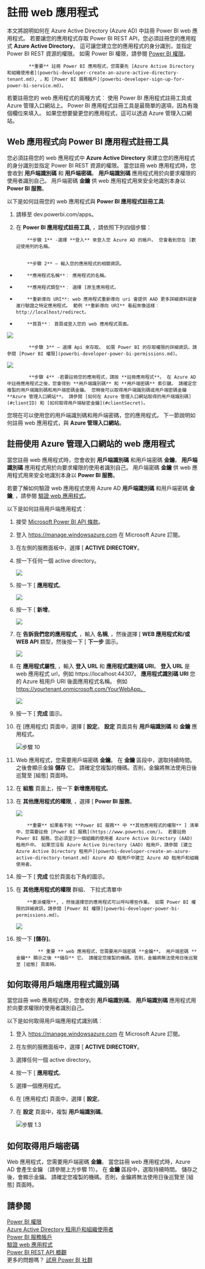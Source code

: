 <properties
   pageTitle="註冊 web 應用程式"
   description="註冊 web 應用程式"
   services="powerbi"
   documentationCenter=""
   authors="guyinacube"
   manager="mblythe"
   backup=""
   editor=""
   tags=""
   qualityFocus="no"
   qualityDate=""/>

<tags
   ms.service="powerbi"
   ms.devlang="NA"
   ms.topic="article"
   ms.tgt_pltfrm="NA"
   ms.workload="powerbi"
   ms.date="08/23/2016"
   ms.author="asaxton"/>

# 註冊 web 應用程式

本文將說明如何在 Azure Active Directory (Azure AD) 中註冊 Power BI web 應用程式。 若要讓您的應用程式存取 Power BI REST API，您必須註冊您的應用程式 **Azure Active Directory**。 這可讓您建立您的應用程式的身分識別，並指定 Power BI REST 資源的權限。 如需 Power BI 權限，請參閱 [Power BI 權限](powerbi-developer-power-bi-permissions.md)。


            **重要** 註冊 Power BI 應用程式，您需要先 [Azure Active Directory 和組織使用者](powerbi-developer-create-an-azure-active-directory-tenant.md), ，和 [Power BI 服務帳戶](powerbi-developer-sign-up-for-power-bi-service.md)。

若要註冊您的 web 應用程式的兩種方式︰ 使用 Power BI 應用程式註冊工具或 Azure 管理入口網站上。 Power BI 應用程式註冊工具是最簡單的選項，因為有幾個欄位來填入。 如果您想要變更您的應用程式，這可以透過 Azure 管理入口網站。

<a name="webTool"></a>
## Web 應用程式向 Power BI 應用程式註冊工具
您必須註冊您的 web 應用程式中 **Azure Active Directory** 來建立您的應用程式的身分識別並指定 Power BI REST 資源的權限。 當您註冊 web 應用程式時，您會收到 **用戶端識別碼** 和 **用戶端密碼**。   **用戶端識別碼** 應用程式用於向要求權限的使用者識別自己。 用戶端密碼 **金鑰** 供 web 應用程式用來安全地識別本身以 **Power BI 服務**。

以下是如何註冊您的 web 應用程式與 **Power BI 應用程式註冊工具**:

1.  請移至 dev.powerbi.com/apps。
2.  在 **Power BI 應用程式註冊工具**, ，請依照下列四個步驟︰


            **步驟 1** -選擇 **登入** 來登入您 Azure AD 的帳戶。 您會看到您在 [歡迎使用列的名稱。


            **步驟 2** – 輸入您的應用程式的相關資訊。

  * 
            **應用程式名稱**︰ 應用程式的名稱。
  * 
            **應用程式類型**︰ 選擇 [原生應用程式。
  * 
            **重新導向 URI**: web 應用程式重新導向 uri 會提供 AAD 更多詳細資料就會進行驗證之特定應用程式。 範例 **重新導向 URI** 看起來像這樣︰ http://localhost/redirect。
  * 
            **首頁**︰ 首頁或登入您的 web 應用程式頁面。

![](media/powerbi-developer-register-a-web-app/register-tool-2.png)


            **步驟 3** – 選擇 Api 來存取。 如需 Power BI 的存取權限的詳細資訊，請參閱 [Power BI 權限](powerbi-developer-power-bi-permissions.md)。

![](media/powerbi-developer-register-a-web-app/register-app-tool-3.png)


            **步驟 4** -若要註冊您的應用程式，請按 **註冊應用程式**。 在 Azure AD 中註冊應用程式之後，您會得到 **用戶端識別碼** 和 **用戶端密碼** 索引鍵。 請確定您複製的用戶端識別碼和用戶端密碼金鑰。 您稍後可以取得用戶端識別碼或用戶端密碼金鑰 **Azure 管理入口網站**。 請參閱 [如何在 Azure 管理入口網站取得的用戶端識別碼](#clientID) 和 [如何取得用戶端秘密金鑰](#clientSecret)。

您現在可以使用您的用戶端識別碼和用戶端密碼，您的應用程式。 下一節說明如何註冊 web 應用程式，與 **Azure 管理入口網站**。

<a name="web"></a>
## 註冊使用 Azure 管理入口網站的 web 應用程式
當您註冊 web 應用程式時，您會收到 **用戶端識別碼** 和用戶端密碼 **金鑰**。  **用戶端識別碼** 應用程式用於向要求權限的使用者識別自己。 用戶端密碼 **金鑰** 供 web 應用程式用來安全地識別本身以 **Power BI 服務**。

若要了解如何驗證 web 應用程式使用 Azure AD **用戶端識別碼** 和用戶端密碼 **金鑰**, ，請參閱 [驗證 web 應用程式](powerbi-developer-authenticate-a-web-app.md)。

以下是如何註冊用戶端應用程式︰

1. 接受 [Microsoft Power BI API 條款](https://powerbi.microsoft.com/api-terms)。
2. 登入 https://manage.windowsazure.com 在 Microsoft Azure 訂閱。
3. 在左側的服務面板中，選擇 [ **ACTIVE DIRECTORY**。
4. 按一下任何一個 active directory。

    ![](media/powerbi-developer-register-a-web-app/register-app-ad.png)

5. 按一下 [ **應用程式**。

    ![](media/powerbi-developer-register-a-web-app/register-app-applications.png)

6. 按一下 [ **新增**。

    ![](media/powerbi-developer-register-a-web-app/register-app-add.png)

7.  在 **告訴我們您的應用程式**, ，輸入 **名稱**, ，然後選擇 [ **WEB 應用程式和/或 WEB API** 類型，然後按一下 [ **下一步** 圖示。

    ![](media/powerbi-developer-register-a-web-app/register-app-web-app.png)

8. 在 **應用程式屬性**, ，輸入 **登入 URL** 和 **應用程式識別碼 URI**。  **登入 URL** 是 web 應用程式 url，例如 https://localhost:44307。  **應用程式識別碼 URI** 您的 Azure 租用戶 URI 後面應用程式名稱。 例如 https://yourtenant.onmicrosoft.com/YourWebApp。

    ![](media/powerbi-developer-register-a-web-app/register-app-properties.png)

9.  按一下 [ **完成** 圖示。
10. 在 [應用程式] 頁面中，選擇 [ **設定**。  **設定** 頁面具有 **用戶端識別碼** 和 **金鑰** 應用程式。

    ![步驟 10](media/powerbi-developer-register-a-web-app/register-app-config.png)

11. Web 應用程式，您需要用戶端密碼 **金鑰**。 在 **金鑰** 區段中，選取持續時間。 之後會顯示金鑰 **儲存** 它。 請確定您複製的機碼。否則，金鑰將無法使用日後巡覽至 [組態] 頁面時。

12. 在 **組態** 頁面上，按一下 **新增應用程式**。
13. 在 **其他應用程式的權限**, ，選擇 [ **Power BI 服務**。

    ![](media/powerbi-developer-register-a-web-app/register-app-permissions.png)

    
            **重要** 如果看不到 **Power BI 服務** 中 **其他應用程式的權限** ] 清單中，您需要註冊 [Power BI 服務](https://www.powerbi.com/)。 若要註冊 Power BI 服務，您必須至少一個組織的使用者 Azure Active Directory (AAD) 租用戶中。 如果您沒有 Azure Active Directory (AAD) 租用戶，請參閱 [建立 Azure Active Directory 租用戶](powerbi-developer-create-an-azure-active-directory-tenant.md) Azure AD 租用戶中建立 Azure AD 租用戶和組織使用者。

14. 按一下 [ **完成** 位於頁面右下角的圖示。
15. 在 **其他應用程式的權限** 群組、 下拉式清單中  

            **委派權限**, ，然後選擇您的應用程式可以呼叫哪些作業。 如需 Power BI 權限的詳細資訊，請參閱 [Power BI 權限](powerbi-developer-power-bi-permissions.md)。

    ![](media/powerbi-developer-register-a-web-app/register-app-delegated.png)

16. 按一下 **[儲存]**。

    
                ** 重要 ** web 應用程式，您需要用戶端密碼 **金鑰**。 用戶端密碼 **金鑰** 顯示之後 **儲存** 它。 請確定您複製的機碼。否則，金鑰將無法使用日後巡覽至 [組態] 頁面時。


<a name="clientID"></a>
## 如何取得用戶端應用程式識別碼
當您註冊 web 應用程式時，您會收到 **用戶端識別碼**。   **用戶端識別碼** 應用程式用於向要求權限的使用者識別自己。

以下是如何取得用戶端應用程式識別碼︰

1. 登入 https://manage.windowsazure.com 在 Microsoft Azure 訂閱。
2. 在左側的服務面板中，選擇 [ **ACTIVE DIRECTORY**。
3. 選擇任何一個 active directory。
4. 按一下 [ **應用程式**。
5. 選擇一個應用程式。
6. 在 [應用程式] 頁面中，選擇 [ **設定**。
7. 在 **設定** 頁面中，複製 **用戶端識別碼**。

    ![步驟 1.3](media/powerbi-developer-register-a-web-app/register-app-clientid.png)

<a name="clientSecret"></a>
## 如何取得用戶端密碼

Web 應用程式，您需要用戶端密碼 **金鑰**。 當您註冊 web 應用程式時，Azure AD 會產生金鑰 （請參閱上方步驟 11）。 在 **金鑰** 區段中，選取持續時間。 儲存之後，會顯示金鑰。 請確定您複製的機碼。否則，金鑰將無法使用日後巡覽至 [組態] 頁面時。

## 請參閱

[Power BI 權限](powerbi-developer-power-bi-permissions.md)  
[Azure Active Directory 租用戶和組織使用者](powerbi-developer-create-an-azure-active-directory-tenant.md)  
[Power BI 服務帳戶](powerbi-developer-sign-up-for-power-bi-service.md)  
[驗證 web 應用程式](powerbi-developer-authenticate-a-web-app.md)  
[Power BI REST API 概觀](powerbi-developer-overview-of-power-bi-rest-api.md)  
更多的問題嗎？ [試用 Power BI 社群](http://community.powerbi.com/)